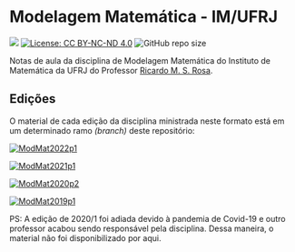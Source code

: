 # Modelagem Matemática - IM/UFRJ

[view-book-img]: https://img.shields.io/badge/view-book-green.svg
[view-book-url]: https://rmsrosa.github.io/modelagem_matematica

[![][view-book-img]][view-book-url] [![License: CC BY-NC-ND 4.0](https://img.shields.io/badge/License-CC&#160;BY&#8211;NC&#8211;ND&#160;4.0-orange.svg)](https://creativecommons.org/licenses/by-nc-nd/4.0/) ![GitHub repo size](https://img.shields.io/github/repo-size/rmsrosa/modelagem_matematica)

Notas de aula da disciplina de Modelagem Matemática do Instituto de Matemática da UFRJ do Professor [Ricardo M. S. Rosa](http://www.im.ufrj.br/rrosa/).

## Edições

O material de cada edição da disciplina ministrada neste formato está em um determinado ramo *(branch)* deste repositório:

[![ModMat2022p1](https://img.shields.io/badge/Repo%20Branch-ModMat2022p1-darkgreen)](https://github.com/rmsrosa/modelagem_matematica/tree/modmat2022p1)

[![ModMat2021p1](https://img.shields.io/badge/Repo%20Branch-ModMat2021p1-darkgreen)](https://github.com/rmsrosa/modelagem_matematica/tree/modmat2021p1)

[![ModMat2020p2](https://img.shields.io/badge/Repo%20Branch-ModMat2020p2-darkgreen)](https://github.com/rmsrosa/modelagem_matematica/tree/modmat2020p2)

[![ModMat2019p1](https://img.shields.io/badge/Repo%20Branch-ModMat2019p1-darkgreen)](https://github.com/rmsrosa/modelagem_matematica/tree/modmat2019p1)

PS: A edição de 2020/1 foi adiada devido à pandemia de Covid-19 e outro professor acabou sendo responsável pela disciplina. Dessa maneira, o material não foi disponibilizado por aqui.
